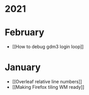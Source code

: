 
# 2021
# February
- [[How to debug gdm3 login loop]]

# January 
- [[Overleaf relative line numbers]]
- [[Making Firefox tiling WM ready]]




